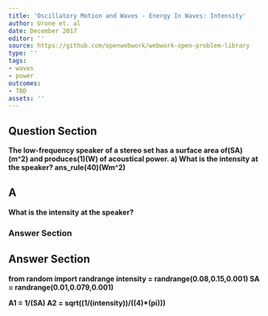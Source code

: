 ```yaml
---
title: 'Oscillatory Motion and Waves - Energy In Waves: Intensity'
author: Urone et. al
date: December 2017
editor: ''
source: https://github.com/openwebwork/webwork-open-problem-library
type: ''
tags:
- waves
- power
outcomes:
- TBD
assets: ''
---
```


## Question Section 

<b>
The low-frequency speaker of a stereo set has a surface area of(SA)(m^2) and produces(1)(W)  of acoustical power. 
a) What is the intensity at the speaker?
ans_rule(40)(Wm^2)

## A
What is the intensity at the speaker?
### Answer Section


## Answer Section

from random import randrange
intensity = randrange(0.08,0.15,0.001)
SA = randrange(0.01,0.079,0.001)

A1 = 1/(SA) 
A2 = sqrt((1/(intensity))/((4)*(pi)))